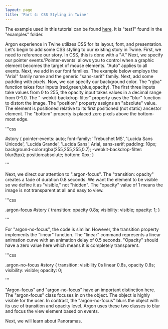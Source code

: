 ```yaml
---
layout: page
title: 'Part 4: CSS Styling in Twine'
---
```



The example used in this tutorial can be found [here](https://github.com/blairmacintyre/oldfashioned). It is "test1" found in the "examples" folder.


Argon experience in Twine utilizes CSS for its layout, font, and presentation. Let's begin to add some CSS styling to our existing story in Twine. First, we need to reference our story. In CSS, this is done with a "#." Next, we specify our pointer events.'Pointer-events' allows you to control when a graphic element becomes the target of mouse elements. "Auto" applies to all events. Next, we add in our font families. The example below employs the "Arial" family name and the generic "sans-serif" family. Next, add some padding with pixels. Now, we can specify our background color. The "rgba" function takes four inputs (red,green,blue,opacity). The first three inputs take values from 0 to 255, the opacity input takes values in a decimal range from 0-1.0. The "-webkit-backdrop-filter" property uses the "blur" function to distort the image. The "position" property assigns an "absolute" value. The element is positioned relative to its first positioned (not static) ancestor element. The "bottom" property is placed zero pixels above the bottom-most edge. 

'''css

#story {
  pointer-events: auto;
  font-family: 'Trebuchet MS', 'Lucida Sans Unicode', 'Lucida Grande', 'Lucida Sans', Arial, sans-serif;
  padding: 10px;
  background-color:rgba(255,255,255,0.7);
  -webkit-backdrop-filter: blur(5px);
  position:absolute;
  bottom: 0px;
}

'''

Next, we direct our attention to ".argon-focus". The "transition: opacity" creates a fade of duration 0.8 seconds. We want the element to be visible so we define it as "visible," not "hidden". The "opacity" value of 1 means the image is not transparent at all and easy to view. 

'''css 

.argon-focus #story {
  transition: opacity 0.8s;
  visibility: visible;
  opacity: 1; 
}

'''

For "argon-no-focus", the code is similar. However, the transition property implements the "linear" function. The "linear" command represents a linear animation curve with an animation delay of 0.5 seconds. "Opacity" should have a zero value here which means it is completely transparent.  

'''css

.argon-no-focus #story {
  transition: visibility 0s linear 0.8s, opacity 0.8s;
  visibility: visible;
  opacity: 0;

'''


"Argon-focus" and "argon-no-focus" have an important distinction here. The "argon-focus" class focuses in on the object. The object is highly visible for the user. In contrast, the "argon-no-focus" blurs the object with its use of transition and opacity level. Argon uses these two classes to blur and focus the view element based on events.

Next, we will learn about Panoramas.